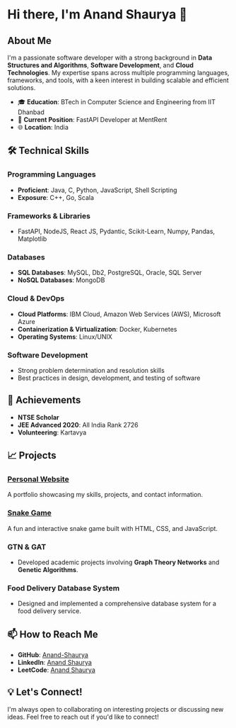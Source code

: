 # Hi there, I'm Anand Shaurya 👋

## About Me

I'm a passionate software developer with a strong background in **Data Structures and Algorithms**, **Software Development**, and **Cloud Technologies**. My expertise spans across multiple programming languages, frameworks, and tools, with a keen interest in building scalable and efficient solutions.

- 🎓 **Education**: BTech in Computer Science and Engineering from IIT Dhanbad
- 💼 **Current Position**: FastAPI Developer at MentRent
- 🌐 **Location**: India

## 🛠 Technical Skills

### Programming Languages
- **Proficient**: Java, C, Python, JavaScript, Shell Scripting
- **Exposure**: C++, Go, Scala

### Frameworks & Libraries
- FastAPI, NodeJS, React JS, Pydantic, Scikit-Learn, Numpy, Pandas, Matplotlib

### Databases
- **SQL Databases**: MySQL, Db2, PostgreSQL, Oracle, SQL Server
- **NoSQL Databases**: MongoDB

### Cloud & DevOps
- **Cloud Platforms**: IBM Cloud, Amazon Web Services (AWS), Microsoft Azure
- **Containerization & Virtualization**: Docker, Kubernetes
- **Operating Systems**: Linux/UNIX

### Software Development
- Strong problem determination and resolution skills
- Best practices in design, development, and testing of software

## 🌟 Achievements

- **NTSE Scholar**
- **JEE Advanced 2020**: All India Rank 2726
- **Volunteering**: Kartavya

## 📈 Projects

### [Personal Website](http://anandshaurya.online/)
A portfolio showcasing my skills, projects, and contact information.

### [Snake Game](http://snakegamebyanand.s3-website.ap-south-1.amazonaws.com/)
A fun and interactive snake game built with HTML, CSS, and JavaScript.

### GTN & GAT
- Developed academic projects involving **Graph Theory Networks** and **Genetic Algorithms**.
  
### Food Delivery Database System
- Designed and implemented a comprehensive database system for a food delivery service.

## 📫 How to Reach Me

- **GitHub**: [Anand-Shaurya](https://github.com/Anand-Shaurya)
- **LinkedIn**: [Anand Shaurya](https://www.linkedin.com/in/anand-shaurya-a50676200/)
- **LeetCode**: [Anand Shaurya](https://leetcode.com/u/anand525shaurya/)

## 💡 Let's Connect!

I'm always open to collaborating on interesting projects or discussing new ideas. Feel free to reach out if you'd like to connect!

